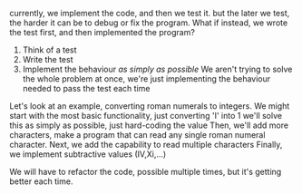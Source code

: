 currently, we implement the code, and then we test it. but the later we test, the harder it can be to debug or fix the program. What if instead, we wrote the test first, and then implemented the program?

1. Think of a test
2. Write the test
3. Implement the behaviour *as simply as possible*
We aren't trying to solve the whole problem at once, we're just implementing the behaviour needed to pass the test each time

Let's look at an example, converting roman numerals to integers.
We might start with the most basic functionality, just converting 'I' into 1
we'll solve this as simply as possible, just hard-coding the value
Then, we'll add more characters, make a program that can read any single roman numeral character.
Next, we add the capability to read multiple characters
Finally, we implement subtractive values (IV,Xi,...)

We will have to refactor the code, possible multiple times, but it's getting better each time.
